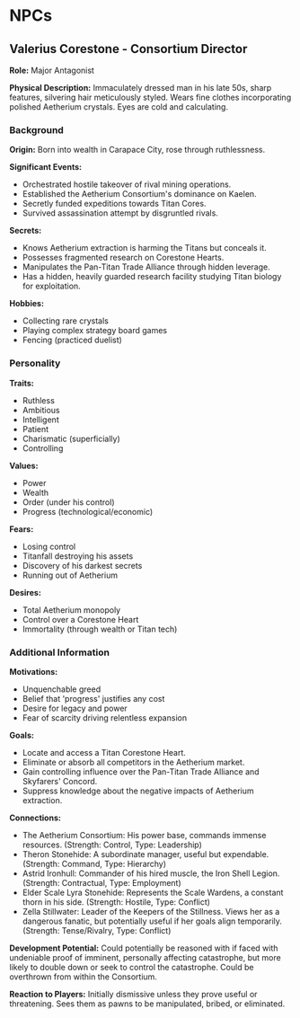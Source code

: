 # NPCs

## Valerius Corestone - Consortium Director

**Role:** Major Antagonist

**Physical Description:** Immaculately dressed man in his late 50s, sharp features, silvering hair meticulously styled. Wears fine clothes incorporating polished Aetherium crystals. Eyes are cold and calculating.

### Background

**Origin:** Born into wealth in Carapace City, rose through ruthlessness.

**Significant Events:**
- Orchestrated hostile takeover of rival mining operations.
- Established the Aetherium Consortium's dominance on Kaelen.
- Secretly funded expeditions towards Titan Cores.
- Survived assassination attempt by disgruntled rivals.

**Secrets:**
- Knows Aetherium extraction is harming the Titans but conceals it.
- Possesses fragmented research on Corestone Hearts.
- Manipulates the Pan-Titan Trade Alliance through hidden leverage.
- Has a hidden, heavily guarded research facility studying Titan biology for exploitation.

**Hobbies:**
- Collecting rare crystals
- Playing complex strategy board games
- Fencing (practiced duelist)

### Personality

**Traits:**
- Ruthless
- Ambitious
- Intelligent
- Patient
- Charismatic (superficially)
- Controlling

**Values:**
- Power
- Wealth
- Order (under his control)
- Progress (technological/economic)

**Fears:**
- Losing control
- Titanfall destroying his assets
- Discovery of his darkest secrets
- Running out of Aetherium

**Desires:**
- Total Aetherium monopoly
- Control over a Corestone Heart
- Immortality (through wealth or Titan tech)

### Additional Information

**Motivations:**
- Unquenchable greed
- Belief that 'progress' justifies any cost
- Desire for legacy and power
- Fear of scarcity driving relentless expansion

**Goals:**
- Locate and access a Titan Corestone Heart.
- Eliminate or absorb all competitors in the Aetherium market.
- Gain controlling influence over the Pan-Titan Trade Alliance and Skyfarers' Concord.
- Suppress knowledge about the negative impacts of Aetherium extraction.

**Connections:**
- The Aetherium Consortium: His power base, commands immense resources. (Strength: Control, Type: Leadership)
- Theron Stonehide: A subordinate manager, useful but expendable. (Strength: Command, Type: Hierarchy)
- Astrid Ironhull: Commander of his hired muscle, the Iron Shell Legion. (Strength: Contractual, Type: Employment)
- Elder Scale Lyra Stonehide: Represents the Scale Wardens, a constant thorn in his side. (Strength: Hostile, Type: Conflict)
- Zella Stillwater: Leader of the Keepers of the Stillness. Views her as a dangerous fanatic, but potentially useful if her goals align temporarily. (Strength: Tense/Rivalry, Type: Conflict)

**Development Potential:** Could potentially be reasoned with if faced with undeniable proof of imminent, personally affecting catastrophe, but more likely to double down or seek to control the catastrophe. Could be overthrown from within the Consortium.

**Reaction to Players:** Initially dismissive unless they prove useful or threatening. Sees them as pawns to be manipulated, bribed, or eliminated.